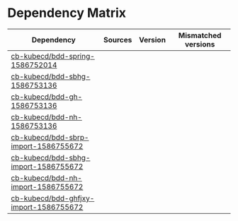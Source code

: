# Dependency Matrix

Dependency | Sources | Version | Mismatched versions
---------- | ------- | ------- | -------------------
[cb-kubecd/bdd-spring-1586752014](https://github.com/cb-kubecd/bdd-spring-1586752014.git) |  | []() | 
[cb-kubecd/bdd-sbhg-1586753136](https://github.com/cb-kubecd/bdd-sbhg-1586753136.git) |  | []() | 
[cb-kubecd/bdd-gh-1586753136](https://github.com/cb-kubecd/bdd-gh-1586753136.git) |  | []() | 
[cb-kubecd/bdd-nh-1586753136](https://github.com/cb-kubecd/bdd-nh-1586753136.git) |  | []() | 
[cb-kubecd/bdd-sbrp-import-1586755672](https://github.com/cb-kubecd/bdd-sbrp-import-1586755672.git) |  | []() | 
[cb-kubecd/bdd-sbhg-import-1586755672](https://github.com/cb-kubecd/bdd-sbhg-import-1586755672.git) |  | []() | 
[cb-kubecd/bdd-nh-import-1586755672](https://github.com/cb-kubecd/bdd-nh-import-1586755672.git) |  | []() | 
[cb-kubecd/bdd-ghfjxy-import-1586755672](https://github.com/cb-kubecd/bdd-ghfjxy-import-1586755672.git) |  | []() | 
